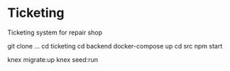 # Ticketing

Ticketing system for repair shop

  git clone ...
  cd ticketing
  cd backend
  docker-compose up
  cd src
  npm start

  knex migrate:up
  knex seed:run
